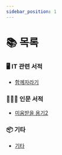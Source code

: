 ```yaml
---
sidebar_position: 1
---
```


# 📚 목록

### 🖥️ IT 관련 서적 
- [함께자라기](/docs/IT/함께자라기.md)

### 🧑🏻‍🍳 인문 서적
- [미움받을 용기2](/docs/인문/미움받을용기2.md)

### 📦 기타
- [기타](/docs/etc/create-a-page.md) 